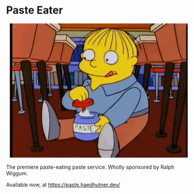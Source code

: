 # Paste Eater

<p align="center">
  <img src="./resources/paste-eater.gif" />
</p>

The premiere paste-eating paste service. Wholly sponsored by Ralph Wiggum.

Available now, at https://paste.haedhutner.dev/